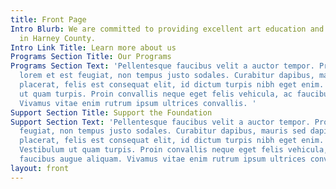 ```yaml
---
title: Front Page
Intro Blurb: We are committed to providing excellent art education and art experiences
  in Harney County.
Intro Link Title: Learn more about us
Programs Section Title: Our Programs
Programs Section Text: 'Pellentesque faucibus velit a auctor tempor. Proin tristique
  lorem et est feugiat, non tempus justo sodales. Curabitur dapibus, mauris sed dapibus
  placerat, felis est consequat elit, id dictum turpis nibh eget enim. Vestibulum
  ut quam turpis. Proin convallis neque eget felis vehicula, ac faucibus augue aliquam.
  Vivamus vitae enim rutrum ipsum ultrices convallis. '
Support Section Title: Support the Foundation
Support Section Text: 'Pellentesque faucibus velit a auctor tempor. Proin tristique lorem et est
  feugiat, non tempus justo sodales. Curabitur dapibus, mauris sed dapibus
  placerat, felis est consequat elit, id dictum turpis nibh eget enim.
  Vestibulum ut quam turpis. Proin convallis neque eget felis vehicula, ac
  faucibus augue aliquam. Vivamus vitae enim rutrum ipsum ultrices convallis.'
layout: front
---
```

